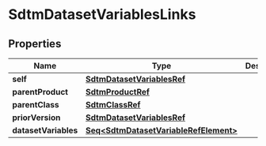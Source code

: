 

# SdtmDatasetVariablesLinks


## Properties

Name | Type | Description | Notes
------------ | ------------- | ------------- | -------------
**self** | [**SdtmDatasetVariablesRef**](SdtmDatasetVariablesRef.md) |  |  [optional]
**parentProduct** | [**SdtmProductRef**](SdtmProductRef.md) |  |  [optional]
**parentClass** | [**SdtmClassRef**](SdtmClassRef.md) |  |  [optional]
**priorVersion** | [**SdtmDatasetVariablesRef**](SdtmDatasetVariablesRef.md) |  |  [optional]
**datasetVariables** | [**Seq&lt;SdtmDatasetVariableRefElement&gt;**](SdtmDatasetVariableRefElement.md) |  |  [optional]



